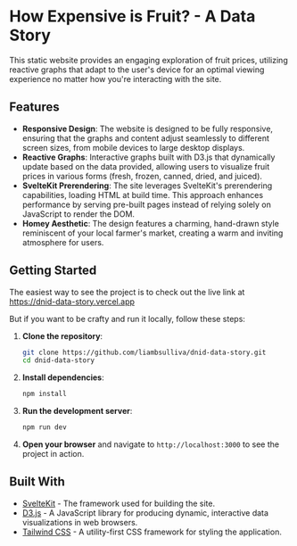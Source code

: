 # How Expensive is Fruit? - A Data Story

This static website provides an engaging exploration of fruit prices, utilizing reactive graphs that adapt to the user's device for an optimal viewing experience no matter how you're interacting with the site.

## Features

- **Responsive Design**: The website is designed to be fully responsive, ensuring that the graphs and content adjust seamlessly to different screen sizes, from mobile devices to large desktop displays.
- **Reactive Graphs**: Interactive graphs built with D3.js that dynamically update based on the data provided, allowing users to visualize fruit prices in various forms (fresh, frozen, canned, dried, and juiced).
- **SvelteKit Prerendering**: The site leverages SvelteKit's prerendering capabilities, loading HTML at build time. This approach enhances performance by serving pre-built pages instead of relying solely on JavaScript to render the DOM.
- **Homey Aesthetic**: The design features a charming, hand-drawn style reminiscent of your local farmer's market, creating a warm and inviting atmosphere for users.

## Getting Started

The easiest way to see the project is to check out the live link at https://dnid-data-story.vercel.app

But if you want to be crafty and run it locally, follow these steps:

1. **Clone the repository**:

   ```bash
   git clone https://github.com/liambsulliva/dnid-data-story.git
   cd dnid-data-story
   ```

2. **Install dependencies**:

   ```bash
   npm install
   ```

3. **Run the development server**:

   ```bash
   npm run dev
   ```

4. **Open your browser** and navigate to `http://localhost:3000` to see the project in action.

## Built With

- [SvelteKit](https://kit.svelte.dev) - The framework used for building the site.
- [D3.js](https://d3js.org) - A JavaScript library for producing dynamic, interactive data visualizations in web browsers.
- [Tailwind CSS](https://tailwindcss.com) - A utility-first CSS framework for styling the application.
